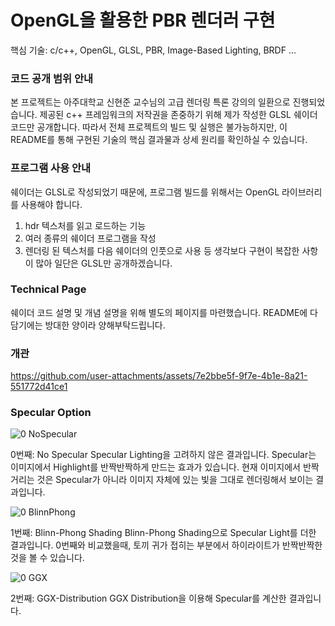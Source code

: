 # OpenGL을 활용한 PBR 렌더러 구현
핵심 기술: c/c++, OpenGL, GLSL, PBR, Image-Based Lighting, BRDF ...

### 코드 공개 범위 안내
본 프로젝트는 아주대학교 신현준 교수님의 고급 렌더링 특론 강의의 일환으로 진행되었습니다.
제공된 c++ 프레임워크의 저작권을 존중하기 위해 제가 작성한 GLSL 쉐이더 코드만 공개합니다.
따라서 전체 프로젝트의 빌드 및 실행은 불가능하지만, 이 README를 통해 구현된 기술의 핵심 결과물과 상세 원리를 확인하실 수 있습니다.

### 프로그램 사용 안내
쉐이더는 GLSL로 작성되었기 때문에, 프로그램 빌드를 위해서는 OpenGL 라이브러리를 사용해야 합니다.
1. hdr 텍스처를 읽고 로드하는 기능
2. 여러 종류의 쉐이더 프로그램을 작성
3. 렌더링 된 텍스처를 다음 쉐이더의 인풋으로 사용
등 생각보다 구현이 복잡한 사항이 많아 일단은 GLSL만 공개하겠습니다.

### Technical Page 
쉐이더 코드 설명 및 개념 설명을 위해 별도의 페이지를 마련했습니다.
README에 다 담기에는 방대한 양이라 양해부탁드립니다.



### 개관
https://github.com/user-attachments/assets/7e2bbe5f-9f7e-4b1e-8a21-551772d41ce1

### Specular Option
![0 NoSpecular](https://github.com/user-attachments/assets/cff400dd-7878-4cc5-85a9-e5cb496fd079)

0번째: No Specular
Specular Lighting을 고려하지 않은 결과입니다. 
Specular는 이미지에서 Highlight를 반짝반짝하게 만드는 효과가 있습니다.
현재 이미지에서 반짝 거리는 것은 Specular가 아니라 이미지 자체에 있는 빛을 그대로 렌더링해서 보이는 결과입니다.

![0 BlinnPhong](https://github.com/user-attachments/assets/d2726fb8-b6df-42ba-b33e-eab22f112336)

1번째: Blinn-Phong Shading 
Blinn-Phong Shading으로 Specular Light를 더한 결과입니다.
0번째와 비교했을때, 토끼 귀가 접히는 부분에서 하이라이트가 반짝반짝한 것을 볼 수 있습니다.

![0 GGX](https://github.com/user-attachments/assets/953181e0-4b0c-43f7-995b-21fd67a136e8)

2번째: GGX-Distribution
GGX Distribution을 이용해 Specular를 계산한 결과입니다.


